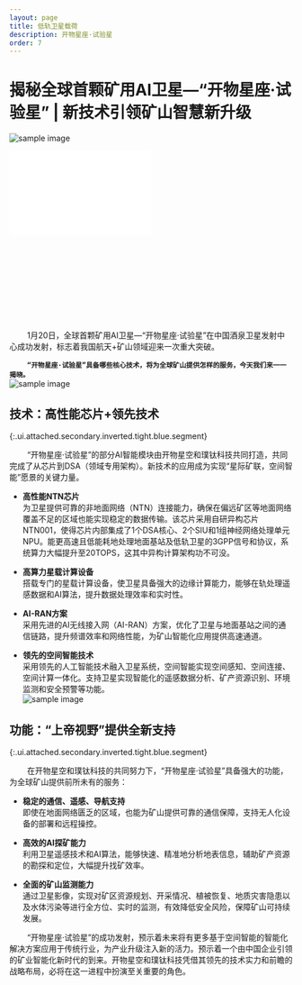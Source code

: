 ```yaml
---
layout: page
title: 低轨卫星载荷
description: 开物星座·试验星
order: 7
---
```

# 揭秘全球首颗矿用AI卫星—“开物星座·试验星” | 新技术引领矿山智慧新升级

![sample image](https://www.runningit.cn/Products/NTN-Chip/640.gif "展示图")

<div style="position: relative; padding: 30% 30%;">
<iframe style="position: absolute; width: 50%; height: 50%; left: 0; top: 0;" src="f10002.mp4" sandbox="" scrolling="off" border="0" frameborder="0" framespacing="0" allowfullscreen="true"></iframe>
</div>

&nbsp;&nbsp;&nbsp;&nbsp;&nbsp;&nbsp;&nbsp;&nbsp;1月20日，全球首颗矿用AI卫星—“开物星座·试验星”在中国酒泉卫星发射中心成功发射，标志着我国航天+矿山领域迎来一次重大突破。<br>

&nbsp;&nbsp;&nbsp;&nbsp;&nbsp;&nbsp;&nbsp;&nbsp;**`“开物星座·试验星”具备哪些核心技术，将为全球矿山提供怎样的服务，今天我们来一一揭晓。`**<br>
![sample image](image.png "扩展阅读")

## 技术：高性能芯片+领先技术
{:.ui.attached.secondary.inverted.tight.blue.segment}

&nbsp;&nbsp;&nbsp;&nbsp;&nbsp;&nbsp;&nbsp;&nbsp;“开物星座·试验星”的部分AI智能模块由开物星空和璞钛科技共同打造，共同完成了从芯片到DSA（领域专用架构）。新技术的应用成为实现“星际矿联，空间智能”愿景的关键力量。<br>

* **高性能NTN芯片**<br>
为卫星提供可靠的非地面网络（NTN）连接能力，确保在偏远矿区等地面网络覆盖不足的区域也能实现稳定的数据传输。该芯片采用自研异构芯片NTN001，使得芯片内部集成了1个DSA核心、2个SIU和1组神经网络处理单元NPU。能更高速且低能耗地处理地面基站及低轨卫星的3GPP信号和协议，系统算力大幅提升至20TOPS，这其中异构计算架构功不可没。<br>

* **高算力星载计算设备**<br>
搭载专门的星载计算设备，使卫星具备强大的边缘计算能力，能够在轨处理遥感数据和AI算法，提升数据处理效率和实时性。<br>

* **AI-RAN方案**<br>
采用先进的AI无线接入网（AI-RAN）方案，优化了卫星与地面基站之间的通信链路，提升频谱效率和网络性能，为矿山智能化应用提供高速通道。<br>

* **领先的空间智能技术**<br>
采用领先的人工智能技术融入卫星系统，空间智能实现空间感知、空间连接、空间计算一体化。支持卫星实现智能化的遥感数据分析、矿产资源识别、环境监测和安全预警等功能。<br>
![sample image](image_copy.png "搭载“开物星座·试验星”的“谷神星一号”运载火箭")<br>


## 功能：“上帝视野”提供全新支持
{:.ui.attached.secondary.inverted.tight.blue.segment}

&nbsp;&nbsp;&nbsp;&nbsp;&nbsp;&nbsp;&nbsp;&nbsp;在开物星空和璞钛科技的共同努力下，“开物星座·试验星”具备强大的功能，为全球矿山提供前所未有的服务：<br>

* **稳定的通信、遥感、导航支持**<br>
即使在地面网络匮乏的区域，也能为矿山提供可靠的通信保障，支持无人化设备的部署和远程操控。


* **高效的AI探矿能力**<br>
利用卫星遥感技术和AI算法，能够快速、精准地分析地表信息，辅助矿产资源的勘探和定位，大幅提升找矿效率。<br>


* **全面的矿山监测能力**<br>
通过卫星影像，实现对矿区资源规划、开采情况、植被恢复、地质灾害隐患以及水体污染等进行全方位、实时的监测，有效降低安全风险，保障矿山可持续发展。<br>

&nbsp;&nbsp;&nbsp;&nbsp;&nbsp;&nbsp;&nbsp;&nbsp;“开物星座·试验星”的成功发射，预示着未来将有更多基于空间智能的智能化解决方案应用于传统行业，为产业升级注入新的活力。预示着一个由中国企业引领的矿业智能化新时代的到来。开物星空和璞钛科技凭借其领先的技术实力和前瞻的战略布局，必将在这一进程中扮演至关重要的角色。<br>